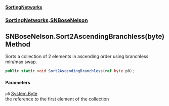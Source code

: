 #### [SortingNetworks](./index.md 'index')
### [SortingNetworks](./SortingNetworks.md 'SortingNetworks').[SNBoseNelson](./SortingNetworks-SNBoseNelson.md 'SortingNetworks.SNBoseNelson')
## SNBoseNelson.Sort2AscendingBranchless(byte) Method
Sorts a collection of 2 elements in ascending order using branchless min/max swap.  
```csharp
public static void Sort2AscendingBranchless(ref byte p0);
```
#### Parameters
<a name='SortingNetworks-SNBoseNelson-Sort2AscendingBranchless(byte)-p0'></a>
`p0` [System.Byte](https://docs.microsoft.com/en-us/dotnet/api/System.Byte 'System.Byte')  
the reference to the first element of the collection  
  
